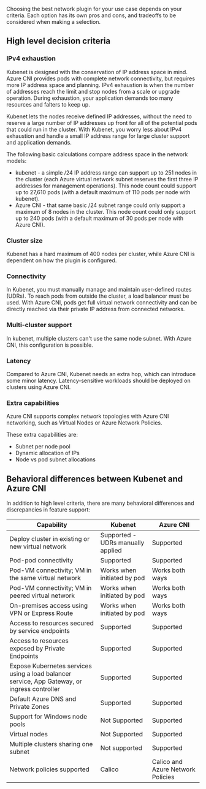 Choosing the best network plugin for your use case depends on your criteria. Each option has its own pros and cons, and tradeoffs to be considered when making a selection.

## High level decision criteria

### IPv4 exhaustion

Kubenet is designed with the conservation of IP address space in mind. Azure CNI provides pods with complete network connectivity, but requires more IP address space and planning. IPv4 exhaustion is when the number of addresses reach the limit and stop nodes from a scale or upgrade operation. During exhaustion, your application demands too many resources and falters to keep up.

Kubenet lets the nodes receive defined IP addresses, without the need to reserve a large number of IP addresses up front for all of the potential pods that could run in the cluster. With Kubenet, you worry less about IPv4 exhaustion and handle a small IP address range for large cluster support and application demands.

The following basic calculations compare address space in the network models:

* kubenet - a simple /24 IP address range can support up to 251 nodes in the cluster (each Azure virtual network subnet reserves the first three IP addresses for management operations). This node count could support up to 27,610 pods (with a default maximum of 110 pods per node with kubenet).
* Azure CNI - that same basic /24 subnet range could only support a maximum of 8 nodes in the cluster. This node count could only support up to 240 pods (with a default maximum of 30 pods per node with Azure CNI).

### Cluster size

Kubenet has a hard maximum of 400 nodes per cluster, while Azure CNI is dependent on how the plugin is configured.

### Connectivity

In Kubenet, you must manually manage and maintain user-defined routes (UDRs). To reach pods from outside the cluster, a load balancer must be used. With Azure CNI, pods get full virtual network connectivity and can be directly reached via their private IP address from connected networks.

### Multi-cluster support

In kubenet, multiple clusters can't use the same node subnet. With Azure CNI, this configuration is possible.

### Latency

Compared to Azure CNI, Kubenet needs an extra hop, which can introduce some minor latency. Latency-sensitive workloads should be deployed on clusters using Azure CNI.

### Extra capabilities

Azure CNI supports complex network topologies with Azure CNI networking, such as Virtual Nodes or Azure Network Policies.

These extra capabilities are:

* Subnet per node pool
* Dynamic allocation of IPs
* Node vs pod subnet allocations

## Behavioral differences between Kubenet and Azure CNI

In addition to high level criteria, there are many behavioral differences and discrepancies in feature support:

|Capability|Kubenet|Azure CNI|
|----------|-------|---------|
|Deploy cluster in existing or new virtual network|Supported - UDRs manually applied|Supported|
|Pod-pod connectivity|Supported|Supported|
|Pod-VM connectivity; VM in the same virtual network|Works when initiated by pod|Works both ways|
|Pod-VM connectivity; VM in peered virtual network|Works when initiated by pod|Works both ways|
|On-premises access using VPN or Express Route|Works when initiated by pod|Works both ways|
|Access to resources secured by service endpoints|Supported|Supported|
|Access to resources exposed by Private Endpoints|Supported|Supported|
|Expose Kubernetes services using a load balancer service, App Gateway, or ingress controller|Supported|Supported|
|Default Azure DNS and Private Zones|Supported|Supported|
|Support for Windows node pools|Not Supported|Supported|
|Virtual nodes|Not Supported|Supported|
|Multiple clusters sharing one subnet|Not supported|Supported|
|Network policies supported|Calico|Calico and Azure Network Policies|